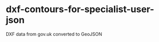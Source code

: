 dxf-contours-for-specialist-user-json
=====================================

DXF data from gov.uk converted to GeoJSON
